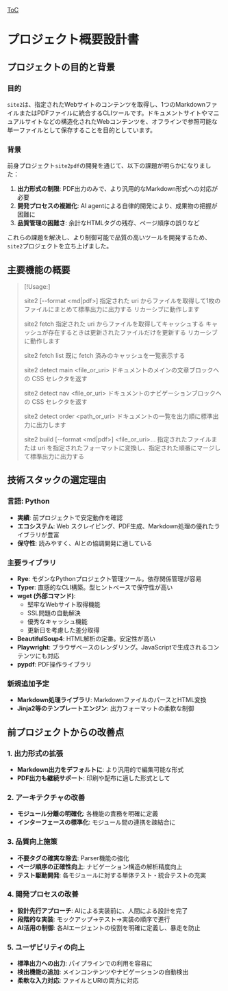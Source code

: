 [ToC](/docs/TOC.md)

# プロジェクト概要設計書

## プロジェクトの目的と背景

### 目的
`site2`は、指定されたWebサイトのコンテンツを取得し、1つのMarkdownファイルまたはPDFファイルに統合するCLIツールです。ドキュメントサイトやマニュアルサイトなどの構造化されたWebコンテンツを、オフラインで参照可能な単一ファイルとして保存することを目的としています。

### 背景
前身プロジェクト`site2pdf`の開発を通じて、以下の課題が明らかになりました：

1. **出力形式の制限**: PDF出力のみで、より汎用的なMarkdown形式への対応が必要
2. **開発プロセスの複雑化**: AI agentによる自律的開発により、成果物の把握が困難に
3. **品質管理の困難さ**: 余計なHTMLタグの残存、ページ順序の誤りなど

これらの課題を解決し、より制御可能で品質の高いツールを開発するため、`site2`プロジェクトを立ち上げました。

## 主要機能の概要

> [!Usage:]
>
>   site2 [--format <md|pdf>] <uri>
>       指定された uri からファイルを取得して1枚のファイルにまとめて標準出力に出力する
>       リカーシブに動作します
>
>   site2 fetch <uri>
>       指定された uri からファイルを取得してキャッシュする
>       キャッシュが存在するときは更新されたファイルだけを更新する
>       リカーシブに動作します
>
>   site2 fetch list
>       既に fetch 済みのキャッシュを一覧表示する
>
>   site2 detect main <file_or_uri>
>       ドキュメントのメインの文章ブロックへの CSS セレクタを返す
>
>   site2 detect nav <file_or_uri>
>       ドキュメントのナビゲーションブロックへの CSS セレクタを返す
>
>   site2 detect order <path_or_uri>
>       ドキュメントの一覧を出力順に標準出力に出力します
>
>   site2 build [--format <md|pdf>] <file_or_uri>...
>       指定されたファイルまたは uri を指定されたフォーマットに変換し、指定された順番にマージして標準出力に出力する

## 技術スタックの選定理由

### 言語: Python
- **実績**: 前プロジェクトで安定動作を確認
- **エコシステム**: Web スクレイピング、PDF生成、Markdown処理の優れたライブラリが豊富
- **保守性**: 読みやすく、AIとの協調開発に適している

### 主要ライブラリ
- **Rye**: モダンなPythonプロジェクト管理ツール。依存関係管理が容易
- **Typer**: 直感的なCLI構築。型ヒントベースで保守性が高い
- **wget (外部コマンド)**:
  - 堅牢なWebサイト取得機能
  - SSL問題の自動解決
  - 優秀なキャッシュ機能
  - 更新日を考慮した差分取得
- **BeautifulSoup4**: HTML解析の定番。安定性が高い
- **Playwright**: ブラウザベースのレンダリング。JavaScriptで生成されるコンテンツにも対応
- **pypdf**: PDF操作ライブラリ

### 新規追加予定
- **Markdown処理ライブラリ**: MarkdownファイルのパースとHTML変換
- **Jinja2等のテンプレートエンジン**: 出力フォーマットの柔軟な制御

## 前プロジェクトからの改善点

### 1. 出力形式の拡張
- **Markdown出力をデフォルトに**: より汎用的で編集可能な形式
- **PDF出力も継続サポート**: 印刷や配布に適した形式として

### 2. アーキテクチャの改善
- **モジュール分離の明確化**: 各機能の責務を明確に定義
- **インターフェースの標準化**: モジュール間の連携を疎結合に

### 3. 品質向上施策
- **不要タグの確実な除去**: Parser機能の強化
- **ページ順序の正確性向上**: ナビゲーション構造の解析精度向上
- **テスト駆動開発**: 各モジュールに対する単体テスト・統合テストの充実

### 4. 開発プロセスの改善
- **設計先行アプローチ**: AIによる実装前に、人間による設計を完了
- **段階的な実装**: モックアップ→テスト→実装の順序で進行
- **AI活用の制御**: 各AIエージェントの役割を明確に定義し、暴走を防止

### 5. ユーザビリティの向上
- **標準出力への出力**: パイプラインでの利用を容易に
- **検出機能の追加**: メインコンテンツやナビゲーションの自動検出
- **柔軟な入力対応**: ファイルとURIの両方に対応
